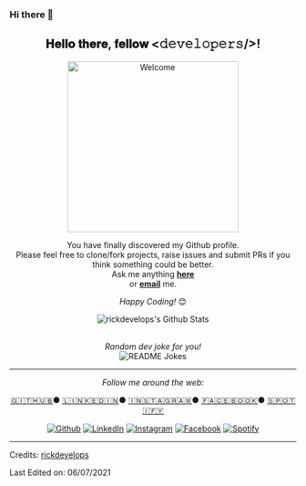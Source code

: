 ### Hi there 👋

<!--
**rickdevelops/rickdevelops** is a ✨ _special_ ✨ repository because its `README.md` (this file) appears on your GitHub profile.

Here are some ideas to get you started:

- 🔭 I’m currently working on ...
- 🌱 I’m currently learning ...
- 👯 I’m looking to collaborate on ...
- 🤔 I’m looking for help with ...
- 💬 Ask me about ...
- 📫 How to reach me: ...
- 😄 Pronouns: ...
- ⚡ Fun fact: ...
-->

<div align="center">
<h2> 𝐇𝐞𝐥𝐥𝐨 𝐭𝐡𝐞𝐫𝐞, 𝐟𝐞𝐥𝐥𝐨𝐰 <𝚍𝚎𝚟𝚎𝚕𝚘𝚙𝚎𝚛𝚜/>! </h2>
</div>

<div align="center" width="50">
<!-- <img src="https://imgur.com/jrePkXF.gif" alt="Welcome" width="300"/> -->
<img src="https://imgur.com/voQGBPk.gif" alt="Welcome" width="300"/>
</div>
 
<div align="center">

You have finally discovered my Github profile. <br>
Please feel free to clone/fork projects, raise issues and submit PRs if you think something could be better. <br>
Ask me anything <a href="https://github.com/rickdevelops/rickdevelops/issues/new"><b>here</b></a><br>
or <a href="mailto:sounakdey22@gmail.com"><b>email</b></a> me.

<i>Happy Coding!</i> 😊

</div>

<div align="center">
<img align="center" src="https://github-readme-stats.vercel.app/api?username=rickdevelops&include_all_commits=true&count_private=true&show_icons=true&hide=stars,contribs&line_height=20&title_color=7A7ADB&icon_color=2234AE&text_color=D3D3D3&bg_color=0,000000,130F40" alt="rickdevelops's Github Stats">
  
</br>
</br>
<!-- <i>Random dev joke for you! (create your own by clicking here ↓)</i><br>
<a href="https://readme-jokes.vercel.app"><img align="center" src="https://readme-jokes.vercel.app/api" alt="README Jokes"></a> -->

<i>Random dev joke for you!</i><br>
<img align="center" src="https://readme-jokes.vercel.app/api" alt="README Jokes">


---

<i>Follow me around the web:</i><br>

  <a target="_blank" href="https://github.com/rickdevelops/">🇬​🇮​🇹​🇭​🇺​🇧​</a> ●
  <a target="_blank" href="https://www.linkedin.com/in/sounak-dey-ind/">🇱​🇮​🇳​🇰​🇪​🇩​🇮​🇳​</a> ●
  <a target="_blank" href="https://www.instagram.com/uncommitedsingle/">🇮​🇳​🇸​🇹​🇦​🇬​🇷​🇦​🇲​</a> ●
  <a target="_blank" href="https://www.facebook.com/sounak.dey.142/">🇫​🇦​🇨​🇪​🇧​🇴​🇴​🇰​</a> ●
  <a target="_blank" href="https://open.spotify.com/user/31n6gl67lhbt3yqmz6awiyb7g7ia?si=9a8f655698654b34">🇸​🇵​🇴​🇹​🇮​🇫​🇾​</a>

<a href="https://github.com/rickdevelops" target="_blank"><img src="https://img.shields.io/badge/GitHub-100000.svg?&style=flat-square&logo=github&logoColor=white" alt="Github"></a>
<a href="https://www.linkedin.com/in/sounak-dey-ind/" target="_blank"><img src="https://img.shields.io/badge/LinkedIn-%230077B5.svg?&style=flat-square&logo=linkedin&logoColor=white" alt="LinkedIn"></a>
<a href="https://www.instagram.com/uncommitedsingle/" target="_blank"><img src="https://img.shields.io/badge/Instagram-%23E4405F.svg?&style=flat-square&logo=instagram&logoColor=white" alt="Instagram"></a>
<a href="https://www.facebook.com/sounak.dey.142/" target="_blank"><img src="https://img.shields.io/badge/Facebook-%231877F2.svg?&style=flat-square&logo=facebook&logoColor=white" alt="Facebook"></a>
<a href="https://open.spotify.com/user/31n6gl67lhbt3yqmz6awiyb7g7ia?si=9a8f655698654b34" target="_blank"><img src="https://img.shields.io/badge/Spotify-%231ED760.svg?&style=flat-square&logo=spotify&logoColor=white" alt="Spotify"></a>

</div>

<!-- [🇱​🇮​🇳​🇰​🇪​🇩​🇮​🇳​](https://www.linkedin.com/in/sounak-dey-ind/) ● [🇮​🇳​🇸​🇹​🇦​🇬​🇷​🇦​🇲​](https://www.instagram.com/uncommitedsingle/) ● [🇫​🇦​🇨​🇪​🇧​🇴​🇴​🇰​](https://www.facebook.com/sounak.dey.142/) ● [🇸​🇵​🇴​🇹​🇮​🇫​🇾​](https://open.spotify.com/user/31n6gl67lhbt3yqmz6awiyb7g7ia?si=9a8f655698654b34) -->

-----
Credits: [rickdevelops](https://github.com/rickdevelops)

Last Edited on: 06/07/2021
